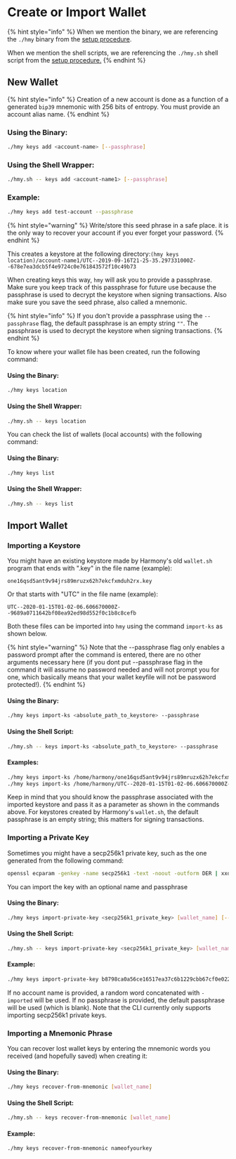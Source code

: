 # Create or Import Wallet

{% hint style="info" %}
When we mention the binary, we are referencing the `./hmy` binary from the [setup procedure](download-setup.md#1-for-linux-pure-statically-linked-binary).

When we mention the shell scripts, we are referencing the `./hmy.sh` shell script from the [setup procedure.](download-setup.md#2-for-macos-dynamically-linked-binary)
{% endhint %}

## New Wallet

{% hint style="info" %}
Creation of a new account is done as a function of a generated `bip39` mnemonic with 256 bits of entropy. You must provide an account alias name.
{% endhint %}

### Using the Binary:

```bash
./hmy keys add <account-name> [--passphrase]
```

### Using the Shell Wrapper:

```bash
./hmy.sh -- keys add <account-name1> [--passphrase]
```

### Example:

```bash
./hmy keys add test-account --passphrase
```

{% hint style="warning" %}
Write/store this seed phrase in a safe place. it is the only way to recover your account if you ever forget your password.
{% endhint %}

This creates a keystore at the following directory:`(hmy keys location)/account-name1/UTC--2019-09-16T21-25-35.297331000Z--678e7ea3dcb5f4e9724c0e761843572f10c49b73`

When creating keys this way, `hmy` will ask you to provide a passphrase.‌ Make sure you keep track of this passphrase for future use because the passphrase is used to decrypt the keystore when signing transactions. Also make sure you save the seed phrase, also called a mnemonic.

{% hint style="info" %}
If you don't provide a passphrase using the `--passphrase` flag, the default passphrase is an empty string `""`. The passphrase is used to decrypt the keystore when signing transactions.
{% endhint %}

To know where your wallet file has been created, run the following command:

#### Using the Binary:

```bash
./hmy keys location
```

#### Using the Shell Wrapper:

```bash
./hmy.sh -- keys location
```

You can check the list of wallets (local accounts) with the following command:

#### Using the Binary:

```bash
./hmy keys list
```

#### Using the Shell Wrapper:

```bash
./hmy.sh -- keys list
```

## Import Wallet

### Importing a Keystore <a href="#importing-an-existing-keystore" id="importing-an-existing-keystore"></a>

‌You might have an existing keystore made by Harmony's old `wallet.sh` program that ends with ".key" in the file name (example):

`one16qsd5ant9v94jrs89mruzx62h7ekcfxmduh2rx.key`

Or that starts with "UTC" in the file name (example):

`UTC--2020-01-15T01-02-06.606670000Z--9689a0711642bf08ea92ed98d552f0c1b8c8cefb`

Both these files can be imported into `hmy` using the command `import-ks` as shown below.

{% hint style="warning" %}
Note that the --passphrase flag only enables a password prompt after the command is entered, there are no other arguments necessary here (if you dont put --passphrase flag in the command it will assume no password needed and will not prompt you for one, which basically means that your wallet keyfile will not be password protected!).
{% endhint %}

#### Using the Binary:

```bash
./hmy keys import-ks <absolute_path_to_keystore> --passphrase
```

#### Using the Shell Script:

```bash
./hmy.sh -- keys import-ks <absolute_path_to_keystore> --passphrase
```

#### Examples:

```bash
./hmy keys import-ks /home/harmony/one16qsd5ant9v94jrs89mruzx62h7ekcfxmduh2rx.key --passphrase
./hmy keys import-ks /home/harmony/UTC--2020-01-15T01-02-06.606670000Z--9689a0711642bf08ea92ed98d552f0c1b8c8cefb --passphrase
```

‌Keep in mind that you should know the passphrase associated with the imported keystore and pass it as a parameter as shown in the commands above. For keystores created by Harmony's `wallet.sh`, the default passphrase is an empty string; this matters for signing transactions.‌

### Importing a Private Key <a href="#importing-an-existing-private-key" id="importing-an-existing-private-key"></a>

Sometimes you might have a secp256k1 private key, such as the one generated from the following command:

```bash
openssl ecparam -genkey -name secp256k1 -text -noout -outform DER | xxd -p -c 1000 | sed 's/41534e31204f49443a20736563703235366b310a30740201010420/PrivKey: /' | sed 's/a00706052b8104000aa144034200/\'$'\nPubKey: /'
```

You can import the key with an optional name and passphrase

#### Using the Binary:

```bash
./hmy keys import-private-key <secp256k1_private_key> [wallet_name] [--passphrase]
```

#### Using the Shell Script:

```bash
./hmy.sh -- keys import-private-key <secp256k1_private_key> [wallet_name] [--passphrase]
```

#### Example:

```bash
./hmy keys import-private-key b8798ca0a56ce16517ea37c6b1229cbb67cf0e022c423b044fe8f537830d8be5 my_wallet_name_here --passphrase
```

If no account name is provided, a random word concatenated with `-imported` will be used. If no passphrase is provided, the default passphrase will be used (which is blank). Note that the CLI currently only supports importing secp256k1 private keys.

### Importing a Mnemonic Phrase <a href="#importing-an-existing-mnemonic-phrase" id="importing-an-existing-mnemonic-phrase"></a>

You can recover lost wallet keys by entering the mnemonic words you received (and hopefully saved) when creating it:

#### Using the Binary:

```bash
./hmy keys recover-from-mnemonic [wallet_name]
```

#### Using the Shell Script:

```bash
./hmy.sh -- keys recover-from-mnemonic [wallet_name]
```

#### Example:

```bash
./hmy keys recover-from-mnemonic nameofyourkey
```
